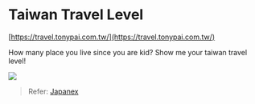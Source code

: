 Taiwan Travel Level
===

[https://travel.tonypai.com.tw/](https://travel.tonypai.com.tw/)

How many place you live since you are kid? Show me your taiwan travel level!

![](https://i.imgur.com/g3Y34Mt.png)

> Refer: [Japanex](https://zhung.com.tw/japanex/)
